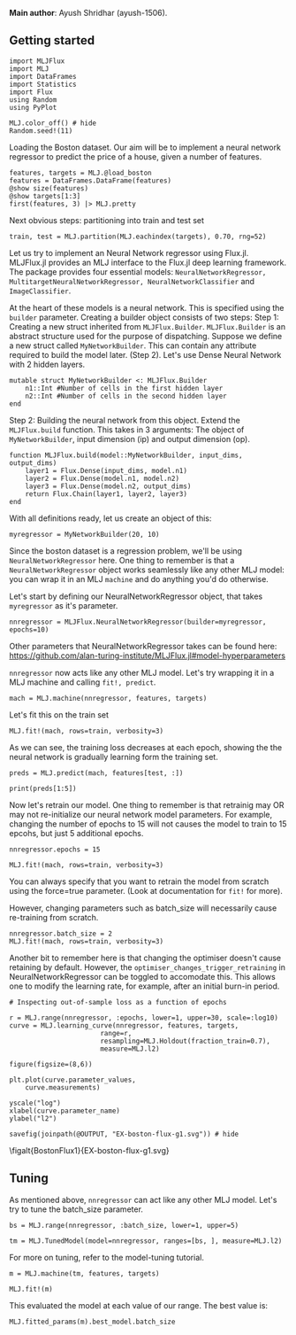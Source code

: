 <!--This file was generated, do not modify it.-->
**Main author**: Ayush Shridhar (ayush-1506).

## Getting started

```julia:ex1
import MLJFlux
import MLJ
import DataFrames
import Statistics
import Flux
using Random
using PyPlot

MLJ.color_off() # hide
Random.seed!(11)
```

Loading the Boston dataset. Our aim will be to implement a
neural network regressor to predict the price of a house,
given a number of features.

```julia:ex2
features, targets = MLJ.@load_boston
features = DataFrames.DataFrame(features)
@show size(features)
@show targets[1:3]
first(features, 3) |> MLJ.pretty
```

Next obvious steps: partitioning into train and test set

```julia:ex3
train, test = MLJ.partition(MLJ.eachindex(targets), 0.70, rng=52)
```

Let us try to implement an Neural Network regressor using
Flux.jl. MLJFlux.jl provides an MLJ interface to the Flux.jl
deep learning framework. The package provides four essential
models: `NeuralNetworkRegressor, MultitargetNeuralNetworkRegressor,
NeuralNetworkClassifier` and `ImageClassifier`.

At the heart of these models is a neural network. This is specified using
the `builder` parameter. Creating a builder object consists of two steps:
Step 1: Creating a new struct inherited from `MLJFlux.Builder`. `MLJFlux.Builder`
is an abstract structure used for the purpose of dispatching. Suppose we define
a new struct called `MyNetworkBuilder`. This can contain any attribute required to
build the model later. (Step 2). Let's use Dense Neural Network with 2 hidden layers.

```julia:ex4
mutable struct MyNetworkBuilder <: MLJFlux.Builder
    n1::Int #Number of cells in the first hidden layer
    n2::Int #Number of cells in the second hidden layer
end
```

Step 2: Building the neural network from this object.
Extend the `MLJFlux.build` function. This takes in 3 arguments: The object of
`MyNetworkBuilder`, input dimension (ip) and output dimension (op).

```julia:ex5
function MLJFlux.build(model::MyNetworkBuilder, input_dims, output_dims)
    layer1 = Flux.Dense(input_dims, model.n1)
    layer2 = Flux.Dense(model.n1, model.n2)
    layer3 = Flux.Dense(model.n2, output_dims)
    return Flux.Chain(layer1, layer2, layer3)
end
```

With all definitions ready, let us create an object of this:

```julia:ex6
myregressor = MyNetworkBuilder(20, 10)
```

Since the boston dataset is a regression problem, we'll be using
`NeuralNetworkRegressor` here. One thing to remember is that
a `NeuralNetworkRegressor` object works seamlessly like any other
MLJ model: you can wrap it in an  MLJ `machine` and do anything
you'd do otherwise.

Let's start by defining our NeuralNetworkRegressor object, that takes `myregressor`
as it's parameter.

```julia:ex7
nnregressor = MLJFlux.NeuralNetworkRegressor(builder=myregressor, epochs=10)
```

Other parameters that NeuralNetworkRegressor takes can be found here:
https://github.com/alan-turing-institute/MLJFlux.jl#model-hyperparameters

`nnregressor` now acts like any other MLJ model. Let's try wrapping it in a
MLJ machine and calling `fit!, predict`.

```julia:ex8
mach = MLJ.machine(nnregressor, features, targets)
```

Let's fit this on the train set

```julia:ex9
MLJ.fit!(mach, rows=train, verbosity=3)
```

As we can see, the training loss decreases at each epoch, showing the the neural network
is gradually learning form the training set.

```julia:ex10
preds = MLJ.predict(mach, features[test, :])

print(preds[1:5])
```

Now let's retrain our model. One thing to remember is that retrainig may OR may not
re-initialize our neural network model parameters. For example, changing the number of
epochs to 15 will not causes the model to train to 15 epcohs, but just 5 additional
epochs.

```julia:ex11
nnregressor.epochs = 15

MLJ.fit!(mach, rows=train, verbosity=3)
```

You can always specify that you want to retrain the model from scratch using the force=true
parameter. (Look at documentation for `fit!` for more).

However, changing parameters such as batch_size will necessarily cause re-training from scratch.

```julia:ex12
nnregressor.batch_size = 2
MLJ.fit!(mach, rows=train, verbosity=3)
```

Another bit to remember here is that changing the optimiser doesn't cause retaining by default.
However, the `optimiser_changes_trigger_retraining` in NeuralNetworkRegressor can be toggled to
accomodate this. This allows one to modify the learning rate, for example, after an initial burn-in period.

```julia:ex13
# Inspecting out-of-sample loss as a function of epochs

r = MLJ.range(nnregressor, :epochs, lower=1, upper=30, scale=:log10)
curve = MLJ.learning_curve(nnregressor, features, targets,
                       range=r,
                       resampling=MLJ.Holdout(fraction_train=0.7),
                       measure=MLJ.l2)

figure(figsize=(8,6))

plt.plot(curve.parameter_values,
    curve.measurements)

yscale("log")
xlabel(curve.parameter_name)
ylabel("l2")

savefig(joinpath(@OUTPUT, "EX-boston-flux-g1.svg")) # hide
```

\figalt{BostonFlux1}{EX-boston-flux-g1.svg}

## Tuning

As mentioned above, `nnregressor` can act like any other MLJ model. Let's try to tune the
batch_size parameter.

```julia:ex14
bs = MLJ.range(nnregressor, :batch_size, lower=1, upper=5)

tm = MLJ.TunedModel(model=nnregressor, ranges=[bs, ], measure=MLJ.l2)
```

For more on tuning, refer to the model-tuning tutorial.

```julia:ex15
m = MLJ.machine(tm, features, targets)

MLJ.fit!(m)
```

This evaluated the model at each value of our range.
The best value is:

```julia:ex16
MLJ.fitted_params(m).best_model.batch_size
```

